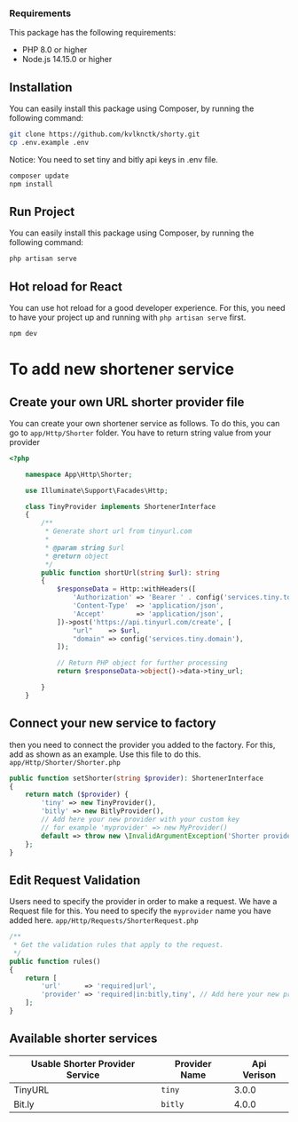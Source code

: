 ### Requirements
This package has the following requirements:

- PHP 8.0 or higher
- Node.js 14.15.0 or higher

## Installation
You can easily install this package using Composer, by running the following command:

```bash
git clone https://github.com/kvlknctk/shorty.git
cp .env.example .env
```
Notice: You need to set tiny and bitly api keys in .env file.
```bash
composer update
npm install 
```

## Run Project 
You can easily install this package using Composer, by running the following command:

```bash
php artisan serve 
```

## Hot reload for React
You can use hot reload for a good developer experience.
For this, you need to have your project up and running with `php artisan serve` first.
```bash
npm dev
```


# To add new shortener service
## Create your own  URL shorter provider file 
You can create your own shortener service as follows. 
To do this, you can go to `app/Http/Shorter` folder. You have to return string value from your provider
```php
<?php

    namespace App\Http\Shorter;

    use Illuminate\Support\Facades\Http;

    class TinyProvider implements ShortenerInterface
    {
        /**
         * Generate short url from tinyurl.com
         *
         * @param string $url
         * @return object
         */
        public function shortUrl(string $url): string
        {
            $responseData = Http::withHeaders([
                'Authorization' => 'Bearer ' . config('services.tiny.token'),
                'Content-Type'  => 'application/json',
                'Accept'        => 'application/json',
            ])->post('https://api.tinyurl.com/create', [
                "url"    => $url,
                "domain" => config('services.tiny.domain'),
            ]);

            // Return PHP object for further processing
            return $responseData->object()->data->tiny_url;

        }
    }
```

## Connect your new service to factory
then you need to connect the provider you added to the factory. For this, add as shown as an example.
Use this file to do this. `app/Http/Shorter/Shorter.php`


```php
public function setShorter(string $provider): ShortenerInterface
{
    return match ($provider) {
        'tiny' => new TinyProvider(),
        'bitly' => new BitlyProvider(),
        // Add here your new provider with your custom key
        // for example 'myprovider' => new MyProvider()
        default => throw new \InvalidArgumentException('Shorter provider service not found.'),
    };
}
```



## Edit Request Validation
Users need to specify the provider in order to make a request.
We have a Request file for this. 
You need to specify the `myprovider` name you have added here.
`app/Http/Requests/ShorterRequest.php`

```php
/**
 * Get the validation rules that apply to the request.
 */
public function rules()
{
    return [
        'url'      => 'required|url',
        'provider' => 'required|in:bitly,tiny', // Add here your new provider with your custom key
    ];
}
```

## Available shorter services

| Usable Shorter Provider Service | Provider Name | Api Verison |
|---------------------------------|---------------|-------------|
| TinyURL             | `tiny`        | 3.0.0       |
| Bit.ly                | `bitly`       | 4.0.0       |
